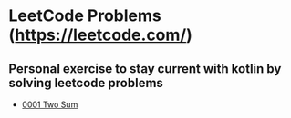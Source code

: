 # LeetCode Problems (https://leetcode.com/)
## Personal exercise to stay current with kotlin by solving leetcode problems

- [0001 Two Sum](src/main/kotlin/p0001_two_sum/Solution.kt)